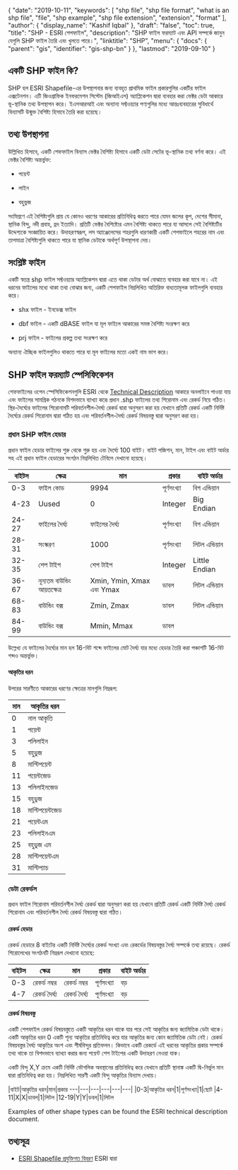 {
  "date": "2019-10-11",
  "keywords": [
    "shp file",
    "shp file format",
    "what is an shp file",
    "file",
    "shp example",
    "shp file extension",
    "extension",
    "format"
  ],
  "author": {
    "display_name": "Kashif Iqbal"
  },
  "draft": "false",
  "toc": true,
  "title": "SHP - ESRI শেপফাইল",
  "description": "SHP ফাইল ফরম্যাট এবং API সম্পর্কে জানুন যেগুলি SHP ফাইল তৈরি এবং খুলতে পারে।",
  "linktitle": "SHP",
  "menu": {
    "docs": {
      "parent": "gis",
      "identifier": "gis-shp-bn"
    }
  },
  "lastmod": "2019-09-10"
}

## একটি SHP ফাইল কি?

SHP হল ESRI Shapefile-এর উপস্থাপনার জন্য ব্যবহৃত প্রাথমিক ফাইল প্রকারগুলির একটির ফাইল এক্সটেনশন। এটি জিওগ্রাফিক ইনফরমেশন সিস্টেম (জিআইএস) অ্যাপ্লিকেশন দ্বারা ব্যবহার করা ভেক্টর ডেটা আকারে ভূ-স্থানিক তথ্য উপস্থাপন করে। ইএসআরআই এবং অন্যান্য সফ্টওয়্যার পণ্যগুলির মধ্যে আন্তঃব্যবহারের সুবিধার্থে বিন্যাসটি উন্মুক্ত বৈশিষ্ট্য হিসাবে তৈরি করা হয়েছে।

## তথ্য উপস্থাপনা

উল্লিখিত হিসাবে, একটি শেফফাইল বিন্যাস ভেক্টর বৈশিষ্ট্য হিসাবে একটি ডেটা সেটের ভূ-স্থানিক তথ্য বর্ণনা করে। এই ভেক্টর বৈশিষ্ট্য অন্তর্ভুক্ত:

* পয়েন্ট

* লাইন

* বহুভুজ


সংমিশ্রণে এই বৈশিষ্ট্যগুলি প্রায় যে কোনও ধরণের আকারের প্রতিনিধিত্ব করতে পারে যেমন জলের কূপ, দেশের সীমানা, স্থানিক বিন্দু, নদী প্রবাহ, হ্রদ ইত্যাদি। প্রতিটি ভেক্টর বৈশিষ্ট্যের এমন বৈশিষ্ট্য থাকতে পারে যা আসলে সেই বৈশিষ্ট্যটির উদ্দেশ্যকে সংজ্ঞায়িত করে। উদাহরণস্বরূপ, লস অ্যাঞ্জেলেসের শহরগুলি ধারণকারী একটি শেপফাইলে শহরের নাম এবং তাপমাত্রা বৈশিষ্ট্যগুলি থাকতে পারে যা স্থানিক ডেটাকে অর্থপূর্ণ উপস্থাপনা দেয়।

## সংশ্লিষ্ট ফাইল

একটি স্বতন্ত্র shp ফাইল সফ্টওয়্যার অ্যাপ্লিকেশন দ্বারা এতে থাকা ডেটার অর্থ বোঝাতে ব্যবহার করা যাবে না। এই ধরনের ফাইলের মধ্যে থাকা তথ্য বোঝার জন্য, একটি শেপফাইল নিম্নলিখিত অতিরিক্ত বাধ্যতামূলক ফাইলগুলি ব্যবহার করে।

* shx ফাইল - ইনডেক্স ফাইল

* dbf ফাইল - একটি dBASE ফাইল যা মূল ফাইলে আকারের সমস্ত বৈশিষ্ট্য সংরক্ষণ করে

* prj ফাইল - ফাইলের প্রকল্প তথ্য সংরক্ষণ করে


অন্যান্য ঐচ্ছিক ফাইলগুলিও থাকতে পারে যা মূল ফাইলের মতো একই নাম ভাগ করে।

## SHP ফাইল ফরম্যাট স্পেসিফিকেশন

শেফফাইলের ওপেন স্পেসিফিকেশনগুলি ESRI থেকে [Technical Description](https://www.esri.com/content/dam/esrisites/sitecore-archive/Files/Pdfs/library/whitepapers/pdfs/shapefile.pdf) আকারে অনলাইনে পাওয়া যায় এবং ফাইলের সামগ্রিক গঠনকে বিশদভাবে ব্যাখ্যা করে৷ প্রধান .shp ফাইলের তথ্য শিরোনাম এবং রেকর্ড নিয়ে গঠিত। স্থির-দৈর্ঘ্যের ফাইলের শিরোনামটি পরিবর্তনশীল-দৈর্ঘ্য রেকর্ড দ্বারা অনুসরণ করা হয় যেখানে প্রতিটি রেকর্ড একটি নির্দিষ্ট দৈর্ঘ্যের রেকর্ড শিরোনাম দ্বারা গঠিত হয় এবং পরিবর্তনশীল-দৈর্ঘ্য রেকর্ড বিষয়বস্তু দ্বারা অনুসরণ করা হয়।

### প্রধান SHP ফাইল হেডার

প্রধান ফাইল হেডার ফাইলের শুরু থেকে শুরু হয় এবং দৈর্ঘ্যে 100 বাইট। বাইট পজিশন, মান, টাইপ এবং বাইট অর্ডার সহ এই প্রধান ফাইল হেডারের সংগঠন নিম্নলিখিত টেবিলে দেখানো হয়েছে।


|বাইটস|ক্ষেত্র|মান|প্রকার|বাইট অর্ডার
---|---|---|---|---|
|0-3|ফাইল কোড|9994|পূর্ণসংখ্যা|বিগ এন্ডিয়ান
|4-23|Uused|0|Integer|Big Endian
|24-27|ফাইলের দৈর্ঘ্য|ফাইলের দৈর্ঘ্য|পূর্ণসংখ্যা|বিগ এন্ডিয়ান
|28-31|সংস্করণ|1000|পূর্ণসংখ্যা|লিটল এন্ডিয়ান
|32-35|শেপ টাইপ|শেপ টাইপ|Integer|Little Endian
|36-67|নূন্যতম বাউন্ডিং আয়তক্ষেত্র|Xmin, Ymin, Xmax এবং Ymax|ডাবল|লিটল এন্ডিয়ান
|68-83|বাউন্ডিং বক্স|Zmin, Zmax|ডাবল|লিটল এন্ডিয়ান
|84-99|বাউন্ডিং বক্স|Mmin, Mmax|ডাবল|

উল্লেখ্য যে ফাইলের দৈর্ঘ্যের মান হল 16-বিট শব্দে ফাইলের মোট দৈর্ঘ্য যার মধ্যে হেডার তৈরি করা পঞ্চাশটি 16-বিট শব্দও অন্তর্ভুক্ত।

#### আকৃতির ধরন

উপরের সারণীতে আকারের ধরণের ক্ষেত্রের মানগুলি নিম্নরূপ:


|মান|আকৃতির ধরন
---|---|
|0|নাল আকৃতি
|1|পয়েন্ট
|3|পলিলাইন
|5|বহুভুজ
|8|মাল্টিপয়েন্ট
|11|পয়েন্টজেড
|13|পলিলাইনজেড
|15|বহুভুজ
|18|মাল্টিপয়েন্টজেড
|21|পয়েন্টএম
|23|পলিলাইনএম
|25|বহুভুজ এম
|28|মাল্টিপয়েন্টএম
|31|মাল্টিপ্যাচ

### ডেটা রেকর্ডস ###

প্রধান ফাইল শিরোনাম পরিবর্তনশীল দৈর্ঘ্য রেকর্ড দ্বারা অনুসরণ করা হয় যেখানে প্রতিটি রেকর্ড একটি নির্দিষ্ট দৈর্ঘ্য রেকর্ড শিরোনাম এবং পরিবর্তনশীল দৈর্ঘ্য রেকর্ড বিষয়বস্তু দ্বারা গঠিত।

#### রেকর্ড হেডার ####

রেকর্ড হেডারে 8 বাইটের একটি নির্দিষ্ট দৈর্ঘ্যের রেকর্ড সংখ্যা এবং রেকর্ডের বিষয়বস্তুর দৈর্ঘ্য সম্পর্কে তথ্য রয়েছে। রেকর্ড শিরোলেখের সংগঠনটি নিম্নরূপ দেখানো হয়েছে:


|বাইটস|ক্ষেত্র|মান|প্রকার|বাইট অর্ডার
---|---|---|---|---|
|0-3|রেকর্ড নম্বর|রেকর্ড নম্বর|পূর্ণসংখ্যা|বড়
|4-7|রেকর্ড দৈর্ঘ্য|রেকর্ড দৈর্ঘ্য|পূর্ণসংখ্যা|বড়

#### রেকর্ড বিষয়বস্তু ####

একটি শেপফাইল রেকর্ড বিষয়বস্তুতে একটি আকৃতির ধরন থাকে যার পরে সেই আকৃতির জন্য জ্যামিতিক ডেটা থাকে। একটি আকৃতির ধরন 0 একটি শূন্য আকৃতির প্রতিনিধিত্ব করে যার আকৃতির জন্য কোন জ্যামিতিক ডেটা নেই। রেকর্ড বিষয়বস্তুর দৈর্ঘ্য আকৃতির অংশ এবং শীর্ষবিন্দুর প্রতিফলন। কিভাবে একটি রেকর্ডে এই ধরনের আকৃতির প্রকার সম্পর্কে তথ্য থাকে তা বিশদভাবে ব্যাখ্যা করার জন্য পয়েন্ট শেপ টাইপের একটি উদাহরণ নেওয়া যাক।

একটি বিন্দু X,Y ক্রমে একটি নির্দিষ্ট ভৌগলিক অবস্থানের প্রতিনিধিত্ব করে যেখানে প্রতিটি স্থানাঙ্ক একটি দ্বি-নির্ভুল মান দ্বারা প্রতিনিধিত্ব করা হয়। নিম্নলিখিত সারণী একটি বিন্দু আকৃতির বিন্যাস দেখায়।


|বাইট|আকৃতির ধরন|মান|প্রকার
---|---|---|---|---|---|
|0-3|আকৃতির ধরন|1|পূর্ণসংখ্যা|1|ছোট
|4-11|X|X|ডাবল|1|লিটল
|12-19|Y|Y|ডবল|1|লিটল

Examples of other shape types can be found the ESRI technical description document.

## তথ্যসূত্র ##

* [ESRI Shapefile প্রযুক্তিগত বিবরণ](https://www.esri.com/content/dam/esrisites/sitecore-archive/Files/Pdfs/library/whitepapers/pdfs/shapefile.pdf) ESRI দ্বারা


